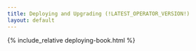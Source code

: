 ```yaml
---
title: Deploying and Upgrading (!LATEST_OPERATOR_VERSION!)
layout: default
---
```


{% include_relative deploying-book.html %}
